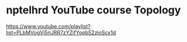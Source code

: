 nptelhrd YouTube course Topology
============================================

https://www.youtube.com/playlist?list=PLbMVogVj5nJRR7zYZifYopb52zjoScx1d
